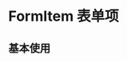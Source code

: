 # FormItem 表单项

## 基本使用

<preview path="../demos/form-item/form-item-1.vue" title="基本使用" description=" "></preview>

